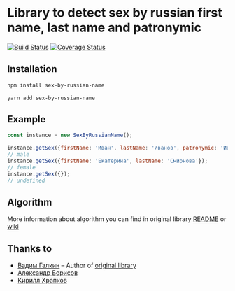 # Library to detect sex by russian first name, last name and patronymic

[![Build Status](https://travis-ci.com/arnidan/sex-by-russian-name.svg?branch=master)](https://travis-ci.com/arnidan/sex-by-russian-name)
[![Coverage Status](https://coveralls.io/repos/github/arnidan/sex-by-russian-name/badge.svg?branch=master)](https://coveralls.io/github/arnidan/sex-by-russian-name?branch=master)

## Installation

```bash
npm install sex-by-russian-name
```

```
yarn add sex-by-russian-name
```

## Example

```js
const instance = new SexByRussianName();

instance.getSex({firstName: 'Иван', lastName: 'Иванов', patronymic: 'Иванович'});
// male
instance.getSex({firstName: 'Екатерина', lastName: 'Смирнова'});
// female
instance.getSex({});
// undefined
```

## Algorithm

More information about algorithm you can find in original library [README](https://github.com/vadimiztveri/sex_by_russian_name/blob/master/README.md#%D0%BA%D0%B0%D0%BA-%D1%8D%D1%82%D0%BE-%D1%80%D0%B0%D0%B1%D0%BE%D1%82%D0%B0%D0%B5%D1%82) or [wiki](https://github.com/vadimiztveri/sex_by_russian_name/wiki)

## Thanks to

* [Вадим Галкин](https://github.com/vadimiztveri/) – Author of [original library](https://github.com/vadimiztveri/sex_by_russian_name)
* [Александр Борисов](https://github.com/aishek)
* [Кирилл Храпков](https://github.com/cubbiu)
